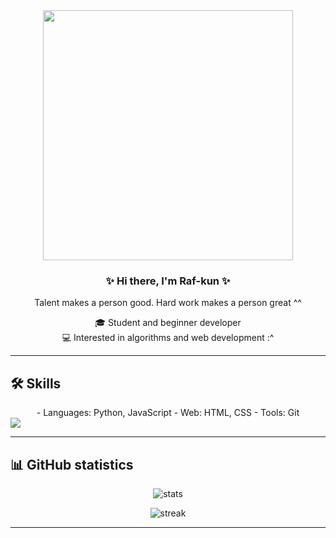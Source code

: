 <div align="center">
  
  <img src="https://media4.giphy.com/media/v1.Y2lkPTc5MGI3NjExeHVnN3Jmd2s3cHo3dGY5bjR2eDlna2FrdWtkeGU0ajdsdmdkd3VmOSZlcD12MV9pbnRlcm5hbF9naWZfYnlfaWQmY3Q9Zw/u4zZXYFztZtSZPlWZv/giphy.gif" width="400"/>
  
  <h3>✨ Hi there, I'm Raf-kun ✨</h3>
  <p>Talent makes a person good. Hard work makes a person great ^^</p>
  
</div>

<div align="center">
  <p>🎓 Student and beginner developer<br>
  💻 Interested in algorithms and web development :^</p>
</div>

---

  ## 🛠️ Skills
<div align="center">
  - Languages: Python, JavaScript
  - Web: HTML, CSS 
  - Tools: Git
</div>

  <img src="https://github-readme-stats.vercel.app/api/top-langs/?username=Raf-kun&layout=compact&theme=tokyonight"/>

---

## 📊 GitHub statistics
<p align="center">
  <img src="https://github-readme-stats.vercel.app/api?username=Raf-kun&show_icons=true&theme=tokyonight" alt="stats"/>
</p>

<p align="center">
  <img src="https://github-readme-streak-stats.herokuapp.com/?user=Raf-kun&theme=tokyonight" alt="streak"/>
</p>

---

<!--
**Raf-kun/Raf-kun** is a ✨ _special_ ✨ repository because its `README.md` (this file) appears on your GitHub profile.

Here are some ideas to get you started:

- 🔭 I’m currently working on ...
- 🌱 I’m currently learning ...
- 👯 I’m looking to collaborate on ...
- 🤔 I’m looking for help with ...
- 💬 Ask me about ...
- 📫 How to reach me: ...
- 😄 Pronouns: ...
- ⚡ Fun fact: ...
-->
